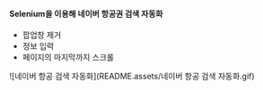 #### Selenium을 이용해 네이버 항공권 검색 자동화

- 팝업창 제거
- 정보 입력
- 페이지의 마지막까지 스크롤



![네이버 항공 검색 자동화](README.assets/네이버 항공 검색 자동화.gif)
